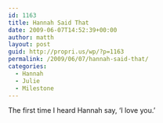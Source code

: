 ```yaml
---
id: 1163
title: Hannah Said That
date: 2009-06-07T14:52:39+00:00
author: matth
layout: post
guid: http://propri.us/wp/?p=1163
permalink: /2009/06/07/hannah-said-that/
categories:
  - Hannah
  - Julie
  - Milestone
---
```

The first time I heard Hannah say, &#8216;I love you.&#8217;
